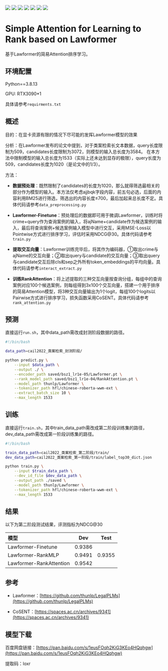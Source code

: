 
![](https://img.shields.io/badge/Python-3.8.13-blue.svg)
![](https://img.shields.io/badge/torch-1.7.1-orange.svg)
![](https://img.shields.io/badge/transformers-4.2.1-purple.svg)
![](https://img.shields.io/badge/gensim-3.8.0-brightgreen.svg)
![](https://img.shields.io/badge/jieba-0.42.1-yellow.svg)
![](https://img.shields.io/badge/numpy-1.22.3-green.svg)
![](https://img.shields.io/badge/loguru-0.6.0-red.svg)



# Simple Attention for Learning to Rank based on Lawformer
基于Lawformer的简易Attention排序学习。

## 环境配置
Python==3.8.13

GPU: RTX3090*1

具体请参考`requirments.txt`


## 概述
目的：在显卡资源有限的情况下尽可能的发挥Lawformer模型的效果

分析：在Lawformer发布的论文中提到，对于类案检索长文本数据，query长度限制为509，candidates长度限制为3072，则模型的输入总长度为3584。
在本方法中限制模型的输入总长度为1533（实际上还未达到显存的极限），query长度为509，candidates长度为1020（是论文中的1/3）。

方法：
- **数据预处理**：既然限制了candidates的长度为1020，那么就得筛选最相关的部分作为模型的输入。本方法仅考虑ajjbqk字段内容，前五句必选，后面的内容利用BM25进行筛选，筛选出的内容长度≤700，最后加起来总长度不定。具体代码请参考`data_preprocessing.py`

- **Lawformer-Finetune**：预处理后的数据即可用于微调Lawformer，训练时将crime+query作为查询案例的输入，将ajName+candidate作为候选案例的输入，最后将查询案例+候选案例输入模型中进行交互，采用MSE-Loss以Pointwise方式进行排序学习，评估时采用NDCG@30。具体代码请参考`train.py`

- **提取交互向量**：Lawformer训练完毕后，将其作为编码器，①取出crime与ajName的交互向量；②取出query与candidate的交互向量；③取出query与candidate交互后除cls和sep之外所有token_embeddings的平均向量。具体代码请参考`interact_extract.py`

- **训练RankAttention**：将上述提取的三种交互向量按查询分组，每组中的查询案例对应100个候选案例，则每组得到3x100个交互向量，搭建一个用于排序的简易Attention模型，将3种交互向量输出为1个logit，每组100个logits以Pairwise方式进行排序学习，损失函数采用CoSENT。具体代码请参考`rank_attention.py`


## 预测
直接运行`run.sh`，其中data_path需改成封测阶段数据的路径。
```bash
#!/bin/bash

data_path=cail2022_类案检索_封测阶段/

python predict.py \
    --input $data_path \
    --output ./ \
    --encoder_path saved/bsz1_lr1e-05/Lawformer.pt \
    --rank_model_path saved/bsz1_lr1e-04/RankAttention.pt \
    --model_path thunlp/Lawformer \
    --tokenizer_path hfl/chinese-roberta-wwm-ext \
    --extract_batch_size 10 \
    --max_length 1533
```


## 训练
直接运行`train.sh`，其中train_data_path需改成第二阶段训练集的路径，dev_data_path需改成第一阶段训练集的路径。
```bash
#!/bin/bash

train_data_path=cail2022_类案检索_第二阶段/train/
dev_data_path=cail2022_类案检索_第一阶段/train/label_top30_dict.json

python train.py \
    --input $train_data_path \
    --dev_id_file $dev_data_path \
    --output_path ./saved \
    --model_path thunlp/Lawformer \
    --tokenizer_path hfl/chinese-roberta-wwm-ext \
    --max_length 1533 
```

## 结果
以下为第二阶段测试结果，评测指标为NDCG@30


|         模型             |    Dev    |    Test    |
| :--------------         | --------- | ---------- |
| Lawformer-Finetune      | 0.9386    |            |
| Lawformer-RankMLP       | 0.9491    | 0.9355     |
| Lawformer-RankAttention | 0.9542    |            |



## 参考

- Lawformer：[https://github.com/thunlp/LegalPLMs](https://github.com/thunlp/LegalPLMs)

- CoSENT：[https://spaces.ac.cn/archives/9341](https://spaces.ac.cn/archives/9341)



## 模型下载

百度网盘链接：[https://pan.baidu.com/s/1eusFOqh2KiG3KEo4HQqhgw](https://pan.baidu.com/s/1eusFOqh2KiG3KEo4HQqhgw)

提取码：loxr

